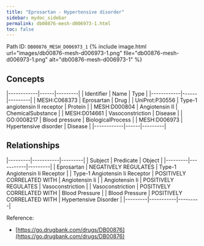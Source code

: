 ```yaml
---
title: "Eprosartan - Hypertensive disorder"
sidebar: mydoc_sidebar
permalink: db00876-mesh-d006973-1.html
toc: false 
---
```



Path ID: `DB00876_MESH_D006973_1`
{% include image.html url="images/db00876-mesh-d006973-1.png" file="db00876-mesh-d006973-1.png" alt="db00876-mesh-d006973-1" %}

## Concepts

|------------|------|---------|
| Identifier | Name | Type    |
|------------|------|---------|
| MESH:C068373 | Eprosartan | Drug |
| UniProt:P30556 | Type-1 angiotensin II receptor | Protein |
| MESH:D000804 | Angiotensin II | ChemicalSubstance |
| MESH:D014661 | Vasoconstriction | Disease |
| GO:0008217 | Blood pressure | BiologicalProcess |
| MESH:D006973 | Hypertensive disorder | Disease |
|------------|------|---------|

## Relationships

|---------|-----------|---------|
| Subject | Predicate | Object  |
|---------|-----------|---------|
| Eprosartan | NEGATIVELY REGULATES | Type-1 Angiotensin Ii Receptor |
| Type-1 Angiotensin Ii Receptor | POSITIVELY CORRELATED WITH | Angiotensin Ii |
| Angiotensin Ii | POSITIVELY REGULATES | Vasoconstriction |
| Vasoconstriction | POSITIVELY CORRELATED WITH | Blood Pressure |
| Blood Pressure | POSITIVELY CORRELATED WITH | Hypertensive Disorder |
|---------|-----------|---------|

Reference: 
  - [https://go.drugbank.com/drugs/DB00876](https://go.drugbank.com/drugs/DB00876)
